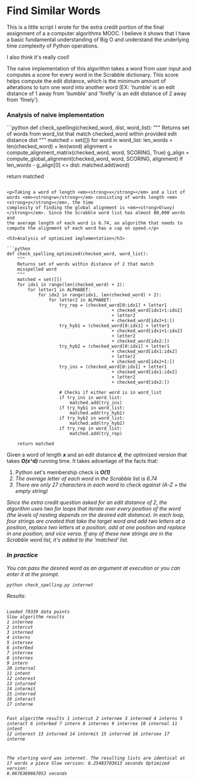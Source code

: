 <h1>Find Similar Words</h1>

<p>This is a little script I wrote for the extra credit portion of the final assignment of a a computer algorithms MOOC.
I believe it shows that I have a basic fundamental understanding of Big O and understand the underlying time complexity of
Python operations.</p>

<p>I also think it's really cool!</p>

<p>The naive implementation of this algorithm takes a word from user input and computes a score for every word in the
Scrabble dictionary. This score helps compute the edit distance, which is the minimum amount of alterations to turn
one word into another word (EX: 'humble' is an edit distance of 1 away from 'bumble' and 'firefly' is an edit distance
of 2 away from 'finely').</p>

<h3>Analysis of naive implementation</h3>
```python
def check_spelling(checked_word, dist, word_list):
  """
  Returns set of words from word_list that match
  checked_word within provided edit distance dist
  """
  matched = set([])
  for word in word_list:
      len_words = len(checked_word) + len(word)
      alignment = compute_alignment_matrix(checked_word, word, SCORING, True)
      g_align = compute_global_alignment(checked_word, word, SCORING, alignment)
      if len_words - g_align[0] <= dist:
          matched.add(word)

  return matched
```

<p>Taking a word of length <em><strong>x</strong></em> and a list of words <em><strong>w</strong></em> consisting of words length <em><strong>y</strong></em>, the time 
complexity of finding the global alignment is <em><strong>O(wxy)</strong></em>. Since the Scrabble word list has almost 80,000 words and
the average length of each word is 6.74, an algorithm that needs to compute the alignment of each word has a cap on speed.</p>

<h3>Analysis of optimized implementation</h3>

```python
def check_spelling_optimized(checked_word, word_list):
    """
    Returns set of words within distance of 2 that match
    misspelled word
    """
    matched = set([])
    for idx1 in range(len(checked_word) + 1):
        for letter1 in ALPHABET:
            for idx2 in range(idx1, len(checked_word) + 2):
                for letter2 in ALPHABET: 
                    try_rep = (checked_word[0:idx1] + letter1
                                        + checked_word[idx1+1:idx2]
                                        + letter2
                                        + checked_word[idx2+1:])
                    try_hyb1 = (checked_word[0:idx1] + letter1
                                        + checked_word[idx1+1:idx2]
                                        + letter2
                                        + checked_word[idx2:])
                    try_hyb2 = (checked_word[0:idx1] + letter1
                                        + checked_word[idx1:idx2]
                                        + letter2
                                        + checked_word[idx2+1:])
                    try_ins = (checked_word[0:idx1] + letter1
                                        + checked_word[idx1:idx2]
                                        + letter2
                                        + checked_word[idx2:])

                    # Checks if either word is in word_list
                    if try_ins in word_list:
                        matched.add(try_ins)
                    if try_hyb1 in word_list:
                        matched.add(try_hyb1)
                    if try_hyb2 in word_list:
                        matched.add(try_hyb2)
                    if try_rep in word_list:
                        matched.add(try_rep)

    return matched
```

<p>Given a word of length <em><strong>x</strong></em> and an edit distance <em><strong>d</strong></em>, the optimized version that takes <em><strong>O(x^d)</strong></em> running time.
It takes advantage of the facts that:</p>

<ol>
<li>Python set's membership check is <em><strong>O(1)</strong></li>
<li>The average letter of each word in the Scrabble list is 6.74</li>
<li>There are only 27 characters in each word to check against (A-Z + the empty string)</li>
</ol>

<p>Since the extra credit question asked for an edit distance of 2, the algorithm uses two for loops that iterate over every position of the word (the levels of nesting depends on the desired edit distance). In each loop, four strings are created that take the target word and add two letters at a position, replace two letters at a
position, add at one position and replace in one position, and vice versa. If any of these new strings are in the Scrabble
word list, it's added to the 'matched' list.</p>

<h3>In practice</h3>
<p>You can pass the desired word as an argument at execution or you can enter it at the prompt.</p>
<pre><code>python check_spelling.py internet</code></pre>
<p>Results:</p>
<pre><code>
Loaded 79339 data points
Slow algorithm results
1 internee
2 intercut
3 interned
4 interns
5 intersex
6 interbed
7 interrex
8 internes
9 intern
10 internal
11 intent
12 interest
13 inturned
14 intermit
15 interred
16 interact
17 interne

Fast algorithm results
1 intercut
2 internee
3 interned
4 interns
5 interact
6 interbed
7 intern
8 internes
9 interrex
10 internal
11 intent
12 interest
13 inturned
14 intermit
15 interred
16 intersex
17 interne

The starting word was internet.
The resulting lists are identical at 17 words a piece
Slow version:  6.25483703613 seconds
Optimized version:  0.0676369667053 seconds
</pre></code>

